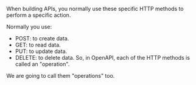 When building APIs, you normally use these specific HTTP methods to perform a specific action.

Normally you use:

- POST: to create data.
- GET: to read data.
- PUT: to update data.
- DELETE: to delete data.
So, in OpenAPI, each of the HTTP methods is called an "operation".

We are going to call them "operations" too.